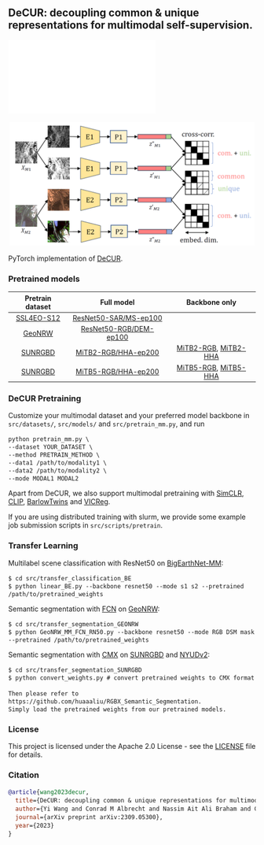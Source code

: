 ## DeCUR: decoupling common & unique representations for multimodal self-supervision.

![](assets/decur_main_1.pdf)

<p align="center">
  <img width="500" alt="decur main structure" src="assets/decur_main_structure.png">
</p>

PyTorch implementation of [DeCUR](https://arxiv.org/abs/2309.05300).


### Pretrained models

| Pretrain dataset | Full model | Backbone only |
| :---: | :---: | :---: |
| [SSL4EO-S12](https://arxiv.org/abs/2211.07044) | [ResNet50-SAR/MS-ep100](https://huggingface.co/wangyi111/DeCUR/resolve/main/rn50_ssl4eo-s12_s1_s2c_decur_ep100.pth) | |
| [GeoNRW](https://ieee-dataport.org/open-access/geonrw) | [ResNet50-RGB/DEM-ep100](https://huggingface.co/wangyi111/DeCUR/resolve/main/rn50_geonrw_rgb_dem_decur_ep100.pth) | |
| [SUNRGBD](https://rgbd.cs.princeton.edu/) | [MiTB2-RGB/HHA-ep200](https://huggingface.co/wangyi111/DeCUR/resolve/main/mitb2_sunrgbd_rgb_hha_decur_ep200.pth) | [MiTB2-RGB](https://huggingface.co/wangyi111/DeCUR/resolve/main/mitb2_sunrgbd_backbone_rgb_decur_ep200.pth), [MiTB2-HHA](https://huggingface.co/wangyi111/DeCUR/resolve/main/mitb2_sunrgbd_backbone_hha_decur_ep200.pth) |
| [SUNRGBD](https://rgbd.cs.princeton.edu/) | [MiTB5-RGB/HHA-ep200](https://huggingface.co/wangyi111/DeCUR/resolve/main/mitb5_sunrgbd_rgb_hha_decur_ep200.pth) | [MiTB5-RGB](https://huggingface.co/wangyi111/DeCUR/resolve/main/mitb5_sunrgbd_backbone_rgb_decur_ep200.pth), [MiTB5-HHA](https://huggingface.co/wangyi111/DeCUR/resolve/main/mitb5_sunrgbd_backbone_hha_decur_ep200.pth) |


### DeCUR Pretraining

Customize your multimodal dataset and your preferred model backbone in `src/datasets/`, `src/models/` and `src/pretrain_mm.py`, and run 

```
python pretrain_mm.py \
--dataset YOUR_DATASET \
--method PRETRAIN_METHOD \
--data1 /path/to/modality1 \
--data2 /path/to/modality2 \
--mode MODAL1 MODAL2 
```

Apart from DeCUR, we also support multimodal pretraining with [SimCLR](https://arxiv.org/abs/2002.05709), [CLIP](https://arxiv.org/abs/2103.00020), [BarlowTwins](https://arxiv.org/abs/2103.03230v3) and [VICReg](https://arxiv.org/abs/2105.04906).

If you are using distributed training with slurm, we provide some example job submission scripts in `src/scripts/pretrain`.

### Transfer Learning

Multilabel scene classification with ResNet50 on [BigEarthNet-MM](https://arxiv.org/abs/2105.07921):

```
$ cd src/transfer_classification_BE
$ python linear_BE.py --backbone resnet50 --mode s1 s2 --pretrained /path/to/pretrained_weights
```

Semantic segmentation with [FCN](https://arxiv.org/abs/1411.4038) on [GeoNRW](https://ieee-dataport.org/open-access/geonrw):

```
$ cd src/transfer_segmentation_GEONRW
$ python GeoNRW_MM_FCN_RN50.py --backbone resnet50 --mode RGB DSM mask --pretrained /path/to/pretrained_weights
```

Semantic segmentation with [CMX](https://arxiv.org/abs/2203.04838) on [SUNRGBD](https://rgbd.cs.princeton.edu/) and [NYUDv2](https://cs.nyu.edu/~silberman/datasets/nyu_depth_v2.html): 

```
$ cd src/transfer_segmentation_SUNRGBD
$ python convert_weights.py # convert pretrained weights to CMX format

Then please refer to https://github.com/huaaaliu/RGBX_Semantic_Segmentation.
Simply load the pretrained weights from our pretrained models. 
```

### License

This project is licensed under the Apache 2.0 License - see the [LICENSE](LICENSE) file for details.


### Citation
```BibTeX
@article{wang2023decur,
  title={DeCUR: decoupling common & unique representations for multimodal self-supervision},
  author={Yi Wang and Conrad M Albrecht and Nassim Ait Ali Braham and Chenying Liu and Zhitong Xiong and Xiao Xiang Zhu},
  journal={arXiv preprint arXiv:2309.05300},
  year={2023}
}
```
